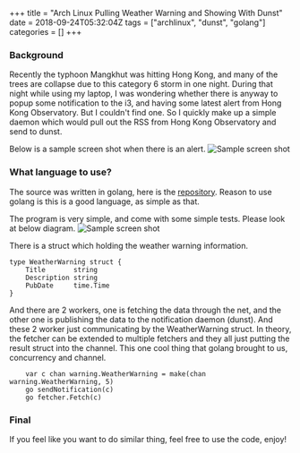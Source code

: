 +++
title = "Arch Linux Pulling Weather Warning and Showing With Dunst"
date = 2018-09-24T05:32:04Z
tags = ["archlinux", "dunst", "golang"]
categories = []
+++

### Background
Recently the typhoon Mangkhut was hitting Hong Kong, and many of the trees are collapse due to this category 6 storm in one night. During that night while using my laptop, I was wondering whether there is anyway to popup some notification to the i3, and having some latest alert from Hong Kong Observatory. But I couldn't find one. So I quickly make up a simple daemon which would pull out the RSS from Hong Kong Observatory and send to dunst.

Below is a sample screen shot when there is an alert.
![Sample screen shot](https://blog.kafaiworks.com/images/weather-warning-sample.png)

### What language to use?
The source was written in golang, here is the [repository](https://github.com/kfsworks/weather-warning). Reason to use golang is this is a good language, as simple as that.

The program is very simple, and come with some simple tests. Please look at below diagram.
![Sample screen shot](https://blog.kafaiworks.com/images/weather-warning-diagram.png)

There is a struct which holding the weather warning information.
```
type WeatherWarning struct {
    Title       string
    Description string
    PubDate     time.Time
}
```

And there are 2 workers, one is fetching the data through the net, and the other one is publishing the data to the notification daemon (dunst). And these 2 worker just communicating by the WeatherWarning struct. In theory, the fetcher can be extended to multiple fetchers and they all just putting the result struct into the channel. This one cool thing that golang brought to us, concurrency and channel.
```
    var c chan warning.WeatherWarning = make(chan warning.WeatherWarning, 5)
    go sendNotification(c)
    go fetcher.Fetch(c)

```

### Final
If you feel like you want to do similar thing, feel free to use the code, enjoy!


